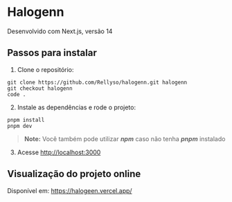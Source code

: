 # Halogenn

Desenvolvido com Next.js, versão 14

## Passos para instalar

 1. Clone o repositório:
```
git clone https://github.com/Rellyso/halogenn.git halogenn
git checkout halogenn
code .
```
   
2. Instale as dependências e rode o projeto:
```
pnpm install
pnpm dev
```
> **Note:** Você também pode utilizar ***npm*** caso não tenha ***pnpm*** instalado

3. Acesse [http://localhost:3000](http://localhost:3000)

## Visualização do projeto online

Disponível em: https://halogeen.vercel.app/
